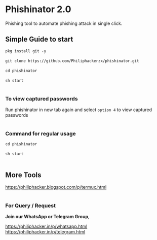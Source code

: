 # Phishinator 2.0

Phishing tool to automate phishing attack in single click.


## Simple Guide to start

`pkg install git -y` <br/><br/>
`git clone https://github.com/Philiphackerzx/phishinator.git` <br/> <br/>
`cd phishinator` <br/><br/>
`sh start` <br/><br/>


<h3> To view captured passwords </h3>

Run phishinator in new tab again and select `option 4` to view captured passwords <br/><br/>


<h3> Command for regular usage </h3>

`cd phishinator` <br/><br/>
`sh start` <br/><br/>


## More Tools </h3>

https://philiphacker.blogspot.com/p/termux.html <br/><br/>

<h3> For Query / Request </h3>

<b>Join our WhatsApp or Telegram Group,</b>

https://philiphacker.in/p/whatsapp.html <br/>
https://philiphacker.in/p/telegram.html <br/><br/>
